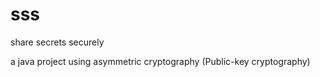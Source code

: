 # sss
share secrets securely

a java project using asymmetric cryptography (Public-key cryptography)
